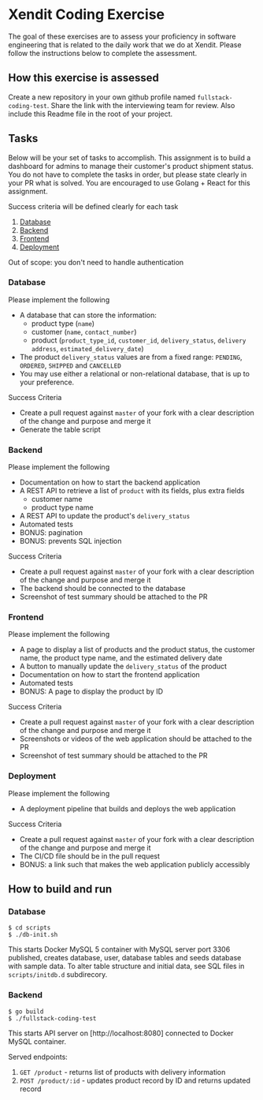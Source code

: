 # Xendit Coding Exercise

The goal of these exercises are to assess your proficiency in software engineering that is related to the daily work that we do at Xendit. Please follow the instructions below to complete the assessment.

## How this exercise is assessed

Create a new repository in your own github profile named `fullstack-coding-test`.
Share the link with the interviewing team for review.
Also include this Readme file in the root of your project.

## Tasks

Below will be your set of tasks to accomplish. This assignment is to build a dashboard for admins to manage their customer's product shipment status. You do not have to complete the tasks in order, but please state clearly in your PR what is solved. You are encouraged to use Golang + React for this assignment.

Success criteria will be defined clearly for each task

1. [Database](#database)
1. [Backend](#backend)
1. [Frontend](#frontend)
1. [Deployment](#deployment)

Out of scope: you don't need to handle authentication


### Database
Please implement the following
- A database that can store the information:
    - product type (`name`)
    - customer (`name`, `contact_number`)
    - product (`product_type_id`, `customer_id`, `delivery_status`, `delivery address`, `estimated_delivery_date`)
- The product `delivery_status` values are from a fixed range: `PENDING`, `ORDERED`, `SHIPPED` and `CANCELLED`
- You may use either a relational or non-relational database, that is up to your preference.

Success Criteria
- Create a pull request against `master` of your fork with a clear description of the change and purpose and merge it
- Generate the table script

### Backend
Please implement the following
- Documentation on how to start the backend application
- A REST API to retrieve a list of `product` with its fields, plus extra fields
    - customer name
    - product type name
- A REST API to update the product's `delivery_status`
- Automated tests
- BONUS: pagination
- BONUS: prevents SQL injection

Success Criteria
- Create a pull request against `master` of your fork with a clear description of the change and purpose and merge it
- The backend should be connected to the database
- Screenshot of test summary should be attached to the PR

### Frontend
Please implement the following
- A page to display a list of products and the product status, the customer name, the product type name, and the estimated delivery date
- A button to manually update the `delivery_status` of the product
- Documentation on how to start the frontend application
- Automated tests
- BONUS: A page to display the product by ID

Success Criteria
- Create a pull request against `master` of your fork with a clear description of the change and purpose and merge it
- Screenshots or videos of the web application should be attached to the PR
- Screenshot of test summary should be attached to the PR

### Deployment
Please implement the following
- A deployment pipeline that builds and deploys the web application

Success Criteria
- Create a pull request against `master` of your fork with a clear description of the change and purpose and merge it
- The CI/CD file should be in the pull request
- BONUS: a link such that makes the web application publicly accessibly

## How to build and run

### Database

```
$ cd scripts
$ ./db-init.sh
```

This starts Docker MySQL 5 container with MySQL server port 3306 published, creates database, user, database tables and seeds database with sample data. To alter table structure and initial data, see SQL files in `scripts/initdb.d` subdirecory.

### Backend

```
$ go build
$ ./fullstack-coding-test
```

This starts API server on [http://localhost:8080] connected to Docker MySQL container.

Served endpoints:
1. `GET /product` - returns list of products with delivery information
2. `POST /product/:id` - updates product record by ID and returns updated record
